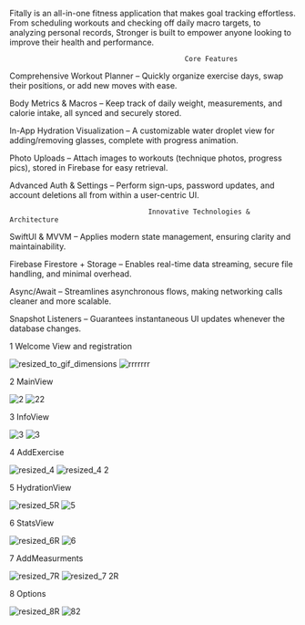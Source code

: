 Fitally is an all-in-one fitness application that makes goal tracking effortless. From scheduling workouts and checking off daily macro targets, to analyzing personal records, Stronger is built to empower anyone looking to improve their health and performance.

                                               Core Features
Comprehensive Workout Planner – Quickly organize exercise days, swap their positions, or add new moves with ease.

Body Metrics & Macros – Keep track of daily weight, measurements, and calorie intake, all synced and securely stored.

In-App Hydration Visualization – A customizable water droplet view for adding/removing glasses, complete with progress animation.

Photo Uploads – Attach images to workouts (technique photos, progress pics), stored in Firebase for easy retrieval.

Advanced Auth & Settings – Perform sign-ups, password updates, and account deletions all from within a user-centric UI.

                                      Innovative Technologies & Architecture
SwiftUI & MVVM – Applies modern state management, ensuring clarity and maintainability.

Firebase Firestore + Storage – Enables real-time data streaming, secure file handling, and minimal overhead.

Async/Await – Streamlines asynchronous flows, making networking calls cleaner and more scalable.

Snapshot Listeners – Guarantees instantaneous UI updates whenever the database changes.


1 Welcome View and registration 


![resized_to_gif_dimensions](https://github.com/user-attachments/assets/ebd6df90-895d-4eda-a695-53c7aa21c789)   ![rrrrrrr](https://github.com/user-attachments/assets/4b05d1bc-0077-40e3-a8ef-3494533e7037)

2 MainView

![2](https://github.com/user-attachments/assets/0f507d8b-14a2-4eb2-ac10-860d3e1ad263)   ![22](https://github.com/user-attachments/assets/400e4900-c3cd-4b1d-b744-b3c879f12abb)

3 InfoView 

![3](https://github.com/user-attachments/assets/8bb63623-0c41-4470-a4f7-e87c7330c51f)   ![3](https://github.com/user-attachments/assets/f4b83434-9d44-4b96-8eb4-a1eaace06dda)


4 AddExercise

![resized_4](https://github.com/user-attachments/assets/cd6240fe-6e64-4ea1-9399-74fb16e8fd29)   ![resized_4 2](https://github.com/user-attachments/assets/96d59300-1d4f-4696-8844-4fe09364ea19)

5 HydrationView

![resized_5R](https://github.com/user-attachments/assets/11869271-bec1-436b-9262-ec360bec5a88)   ![5](https://github.com/user-attachments/assets/6a2d4945-1d00-479e-8bc9-fb6397beb51a)

6 StatsView

![resized_6R](https://github.com/user-attachments/assets/c6c362be-13bb-4748-931c-3271c1b49538)  ![6](https://github.com/user-attachments/assets/6ad574b1-42de-4ff5-afe2-e50b98562896)

7 AddMeasurments

![resized_7R](https://github.com/user-attachments/assets/9a2af116-fb1b-4af8-9d9e-d49e31b09de7)   ![resized_7 2R](https://github.com/user-attachments/assets/36a0f5a6-6ae9-463f-b609-380a2d409d11)

8 Options

![resized_8R](https://github.com/user-attachments/assets/ecd671b1-003d-45ce-9883-8ed3fd17c077)   ![82](https://github.com/user-attachments/assets/a9cb6add-1163-4003-97e6-247cd485ef5a)






